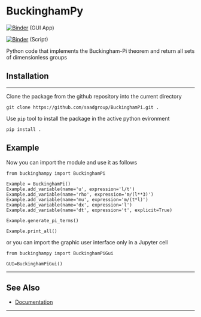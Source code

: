 # BuckinghamPy

[![Binder](https://mybinder.org/badge_logo.svg)](https://mybinder.org/v2/gh/saadgroup/BuckinghamPy/master?filepath=buckinghampy-gui.ipynb) (GUI App)

[![Binder](https://mybinder.org/badge_logo.svg)](https://mybinder.org/v2/gh/saadgroup/BuckinghamPy/master?filepath=examples.ipynb) (Script)

Python code that implements the Buckingham-Pi theorem and return all sets of dimensionless groups

## Installation
---
Clone the package from the github repository into the current directory
```buildoutcfg
git clone https://github.com/saadgroup/BuckinghamPi.git . 
```
Use `pip` tool to install the package in the active python evironment
```buildoutcfg
pip install .
```
## Example
Now you can import the module and use it as follows
```buildoutcfg
from buckinghampy import BuckinghamPi

Example = BuckinghamPi()
Example.add_variable(name='u', expression='l/t')
Example.add_variable(name='rho', expression='m/(l**3)')
Example.add_variable(name='mu', expression='m/(t*l)')
Example.add_variable(name='dx', expression='l')
Example.add_variable(name='dt', expression='t', explicit=True)

Example.generate_pi_terms()

Example.print_all()
```
or you can import the graphic user interface only in a Jupyter cell
```buildoutcfg
from buckinghampy import BuckinghamPiGui

GUI=BuckinghamPiGui()
```

---
## See Also

* [Documentation](https://htmlpreview.github.io/?https://github.com/mk-95/BuckinghamPi/blob/master/doc/buckinghampi.m.html)
--- 
